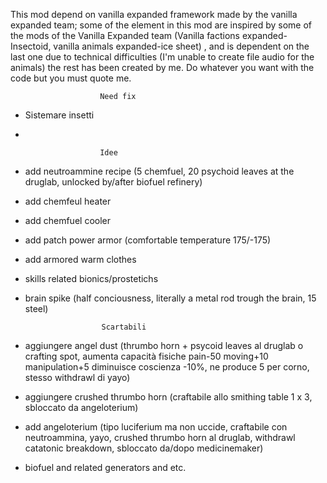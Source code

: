 This mod depend on vanilla expanded framework made by the vanilla expanded team; some of the element in this mod are inspired by some of the mods of the Vanilla Expanded team (Vanilla factions expanded-Insectoid, vanilla animals expanded-ice sheet) , and is dependent on the last one due to technical difficulties (I'm unable to create file audio for the animals) the rest has been created by me. Do whatever you want with the code but you must quote me.

                        Need fix
                        
- Sistemare insetti

- 

                        Idee
                        
- add neutroammine recipe (5 chemfuel, 20 psychoid leaves at the druglab, unlocked by/after biofuel refinery)

- add chemfeul heater

- add chemfuel cooler

- add patch power armor (comfortable temperature 175/-175)

- add armored warm clothes
 
- skills related bionics/prostetichs

- brain spike (half conciousness, literally a metal rod trough the brain, 15 steel)

                       Scartabili
                       
- aggiungere angel dust (thrumbo horn + psycoid leaves al druglab o crafting spot, aumenta capacità fisiche pain-50 moving+10 manipulation+5 diminuisce coscienza -10%, ne produce 5 per corno, stesso withdrawl di yayo)

- aggiungere crushed thrumbo horn (craftabile allo smithing table 1 x 3, sbloccato da angeloterium)

- add angeloterium (tipo luciferium ma non uccide, craftabile con neutroammina, yayo, crushed thrumbo horn al druglab, withdrawl catatonic breakdown, sbloccato da/dopo medicinemaker)

- biofuel and related generators and etc.
